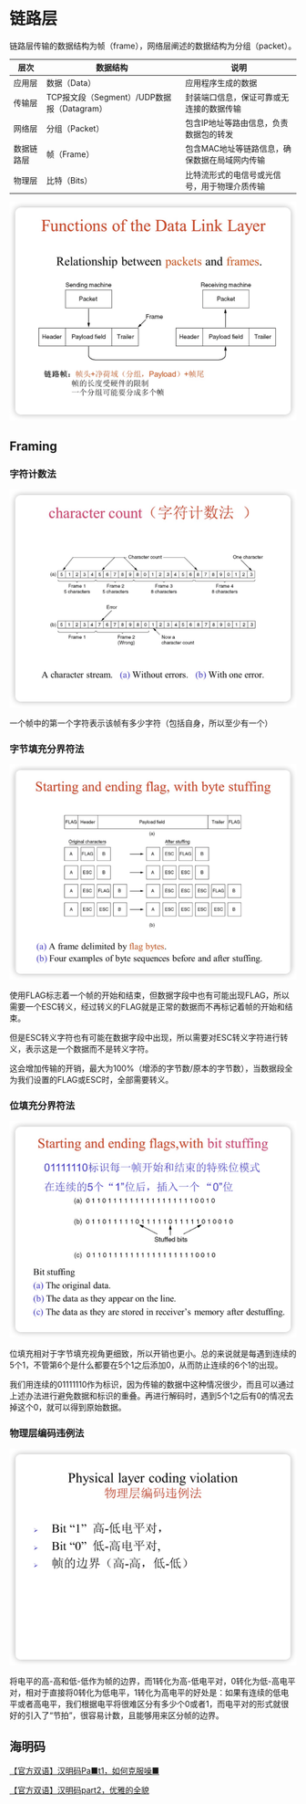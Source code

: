 # 链路层

链路层传输的数据结构为帧（frame），网络层阐述的数据结构为分组（packet）。

| 层次       | 数据结构                                   | 说明                                          |
| ---------- | ------------------------------------------ | --------------------------------------------- |
| 应用层     | 数据（Data）                               | 应用程序生成的数据                            |
| 传输层     | TCP报文段（Segment）/UDP数据报（Datagram） | 封装端口信息，保证可靠或无连接的数据传输      |
| 网络层     | 分组（Packet）                             | 包含IP地址等路由信息，负责数据包的转发        |
| 数据链路层 | 帧（Frame）                                | 包含MAC地址等链路信息，确保数据在局域网内传输 |
| 物理层     | 比特（Bits）                               | 比特流形式的电信号或光信号，用于物理介质传输  |

![](data-link/01.png)

## Framing

### 字符计数法

![image-20241009110523469](data-link/02.png)

一个帧中的第一个字符表示该帧有多少字符（包括自身，所以至少有一个）

### 字节填充分界符法

![image-20241009110706599](data-link/03.png)

使用FLAG标志着一个帧的开始和结束，但数据字段中也有可能出现FLAG，所以需要一个ESC转义，经过转义的FLAG就是正常的数据而不再标记着帧的开始和结束。

但是ESC转义字符也有可能在数据字段中出现，所以需要对ESC转义字符进行转义，表示这是一个数据而不是转义字符。

这会增加传输的开销，最大为100%（增添的字节数/原本的字节数），当数据段全为我们设置的FLAG或ESC时，全部需要转义。

### 位填充分界符法

![image-20241009111153318](data-link/04.png)

位填充相对于字节填充视角更细致，所以开销也更小。总的来说就是每遇到连续的5个1，不管第6个是什么都要在5个1之后添加0，从而防止连续的6个1的出现。

我们用连续的01111110作为标识，因为传输的数据中这种情况很少，而且可以通过上述办法进行避免数据和标识的重叠。再进行解码时，遇到5个1之后有0的情况去掉这个0，就可以得到原始数据。

### 物理层编码违例法

![image-20241009111720194](data-link/05.png)

将电平的高-高和低-低作为帧的边界，而1转化为高-低电平对，0转化为低-高电平对，相对于直接将0转化为低电平，1转化为高电平的好处是：如果有连续的低电平或者高电平，我们根据电平将很难区分有多少个0或者1，而电平对的形式就很好的引入了“节拍”，很容易计数，且能够用来区分帧的边界。

## 海明码

[【官方双语】汉明码Pa■t1，如何克服噪■](https://www.bilibili.com/video/BV1WK411N7kz/?spm_id_from=333.337.search-card.all.click&vd_source=519c4464a364b8611b8a226be3cda0f6)

[【官方双语】汉明码part2，优雅的全貌](https://www.bilibili.com/video/BV1pV411y7E8/?spm_id_from=333.788.recommend_more_video.-1&vd_source=519c4464a364b8611b8a226be3cda0f6)




